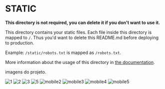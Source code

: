 # STATIC

**This directory is not required, you can delete it if you don't want to use it.**

This directory contains your static files.
Each file inside this directory is mapped to `/`.
Thus you'd want to delete this README.md before deploying to production.

Example: `/static/robots.txt` is mapped as `/robots.txt`.

More information about the usage of this directory in [the documentation](https://nuxtjs.org/guide/assets#static).

imagens do projeto.

![1](https://user-images.githubusercontent.com/19785853/94286247-20f7aa80-ff2b-11ea-856d-6ca3d17e34fa.jpg)
![2](https://user-images.githubusercontent.com/19785853/94286262-23f29b00-ff2b-11ea-853f-c1670c504b08.jpg)
![3](https://user-images.githubusercontent.com/19785853/94286272-28b74f00-ff2b-11ea-899c-7edda251cf02.jpg)
![5](https://user-images.githubusercontent.com/19785853/94286484-7338cb80-ff2b-11ea-8316-fe5e8e1cf6ec.jpg)
![mobile2](https://user-images.githubusercontent.com/19785853/94286338-42589680-ff2b-11ea-885d-fa48e6c048b8.jpg)
![mobile3](https://user-images.githubusercontent.com/19785853/94286388-513f4900-ff2b-11ea-88a9-2c4742dbd183.jpg)
![mobile4](https://user-images.githubusercontent.com/19785853/94286394-53090c80-ff2b-11ea-940d-e7d59010843b.jpg)
![mobile5](https://user-images.githubusercontent.com/19785853/94286402-556b6680-ff2b-11ea-85fb-eb67f6a216ec.jpg)


